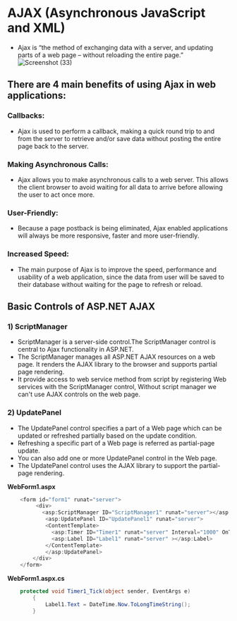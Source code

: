 # AJAX (Asynchronous JavaScript and XML)
* Ajax is “the method of exchanging data with a server, and updating parts of a web page – without reloading the entire page.” 
![Screenshot (33)](https://user-images.githubusercontent.com/74582120/131965336-ed1185b7-c8d1-4db5-8277-21a08b9b1e19.png)

## There are 4 main benefits of using Ajax in web applications:
### Callbacks:
* Ajax is used to perform a callback, making a quick round trip to and from the server to retrieve and/or save data without posting the entire page back to the server. 
### Making Asynchronous Calls: 
* Ajax allows you to make asynchronous calls to a web server. This allows the client browser to avoid waiting for all data to arrive before allowing the user to act once more.
### User-Friendly: 
* Because a page postback is being eliminated, Ajax enabled applications will always be more responsive, faster and more user-friendly.
### Increased Speed:
* The main purpose of Ajax is to improve the speed, performance and usability of a web application, since the data from user will be saved to their database without waiting for the page to refresh or reload.

## Basic Controls of ASP.NET AJAX

### 1) ScriptManager

* ScriptManager is a server-side control.The ScriptManager control is central to Ajax functionality in ASP.NET. <br/>
* The ScriptManager manages all ASP.NET AJAX resources on a web page. It renders the AJAX library to the browser and supports partial page rendering. <br/>
* It provide access to web service method from script by registering Web services with the ScriptManager control, Without script manager we can't use AJAX controls on the web page.
 
### 2) UpdatePanel
* The UpdatePanel control specifies a part of a Web page which can be updated or refreshed partially based on the update condition. <br/>
*  Refreshing a specific part of a Web page is referred as partial-page update. <br/>
*  You can also add one or more UpdatePanel control in the Web page. <br/>
* The UpdatePanel control uses the AJAX library to support the partial-page rendering. <br/>

 **WebForm1.aspx**
```C#
    <form id="form1" runat="server">
         <div>
           <asp:ScriptManager ID="ScriptManager1" runat="server"></asp:ScriptManager>
            <asp:UpdatePanel ID="UpdatePanel1" runat="server">
            <ContentTemplate>
              <asp:Timer ID="Timer1" runat="server" Interval="1000" OnTick="Timer1_Tick"></asp:Timer>
              <asp:Label ID="Label1" runat="server" ></asp:Label>  
            </ContentTemplate>
            </asp:UpdatePanel>
        </div>
    </form>
```
**WebForm1.aspx.cs**
```C#
    protected void Timer1_Tick(object sender, EventArgs e)
        {
            Label1.Text = DateTime.Now.ToLongTimeString();
        }
```        
